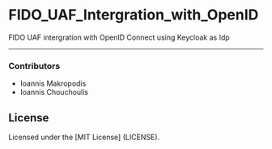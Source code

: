 # FIDO_UAF_Intergration_with_OpenID
FIDO UAF intergration with OpenID Connect using Keycloak as Idp


---
### Contributors

- Ioannis Makropodis
- Ioannis Chouchoulis

## License
Licensed under the [MIT License] (LICENSE).
